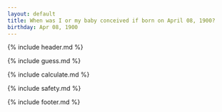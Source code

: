 ```yaml
---
layout: default
title: When was I or my baby conceived if born on April 08, 1900?
birthday: Apr 08, 1900
---
```


{% include header.md %}

{% include guess.md %}

{% include calculate.md %}

{% include safety.md %}

{% include footer.md %}



